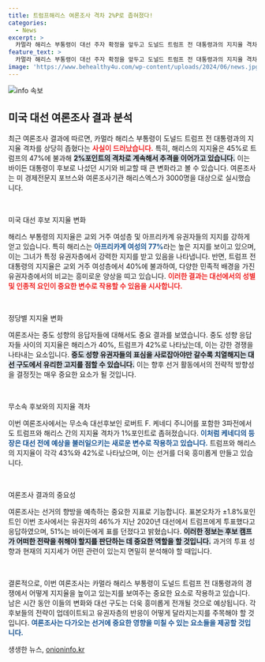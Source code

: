 ```yaml
---
title: 트럼프해리스 여론조사 격차 2%P로 좁혀졌다!
categories:
  - News
excerpt: >
  카멀라 해리스 부통령이 대선 주자 확정을 앞두고 도널드 트럼프 전 대통령과의 지지율 격차를 2포인트로 좁혔습니다. 최근 여론조사에서는 해리스가 여성 및 유색인종 유권자들로부터 강력한 지지를 받고 있어, 대선 판세에 변화가 올지 주목됩니다.
feature_text: >
  카멀라 해리스 부통령이 대선 주자 확정을 앞두고 도널드 트럼프 전 대통령과의 지지율 격차를 2포인트로 좁혔습니다. 최근 여론조사에서는 해리스가 여성 및 유색인종 유권자들로부터 강력한 지지를 받고 있어, 대선 판세에 변화가 올지 주목됩니다.
image: 'https://www.behealthy4u.com/wp-content/uploads/2024/06/news.jpg'
---
```


<p><img src="https://www.behealthy4u.com/wp-content/uploads/2024/06/news.jpg" alt="info 속보" /></p>

<h2 data-ke-size="size26">미국 대선 여론조사 결과 분석</h2>

<p data-ke-size="size16">최근 여론조사 결과에 따르면, 카멀라 해리스 부통령이 도널드 트럼프 전 대통령과의 지지율 격차를 상당히 좁혔다는 <b><span style="color: #ee2323;">사실이 드러났습니다.</span></b> 특히, 해리스의 지지율은 45%로 트럼프의 47%에 불과해 <b><span style="background-color: #21538527;">2%포인트의 격차로 계속해서 추격을 이어가고 있습니다.</span></b> 이는 바이든 대통령이 후보로 나섰던 시기와 비교할 때 큰 변화라고 볼 수 있습니다. 여론조사는 미 경제전문지 포브스와 여론조사기관 해리스엑스가 3000명을 대상으로 실시했습니다.</p>

<p data-ke-size="size16">&nbsp;</p>

<p>미국 대선 후보 지지율 변화</p>

<p>해리스 부통령의 지지율은 교외 거주 여성층 및 아프리카계 유권자들의 지지를 강하게 얻고 있습니다. 특히 해리스는 <b><span style="color: #1a5490;">아프리카계 여성의 77%</span></b>라는 높은 지지를 보이고 있으며, 이는 그녀가 특정 유권자층에서 강력한 지지를 받고 있음을 나타냅니다. 반면, 트럼프 전 대통령의 지지율은 교외 거주 여성층에서 40%에 불과하여, 다양한 민족적 배경을 가진 유권자층에서의 비교는 흥미로운 양상을 띠고 있습니다. <b><span style="color: #ee2323;">이러한 결과는 대선에서의 성별 및 인종적 요인이 중요한 변수로 작용할 수 있음을 시사합니다.</span></b></p>

<p data-ke-size="size16">&nbsp;</p>

<p>정당별 지지율 변화</p>

<p>여론조사는 중도 성향의 응답자들에 대해서도 중요 결과를 보였습니다. 중도 성향 응답자들 사이의 지지율은 해리스가 40%, 트럼프가 42%로 나타났는데, 이는 강한 경쟁을 나타내는 요소입니다. <b><span style="background-color: #21538527;">중도 성향 유권자들의 표심을 사로잡아야만 갈수록 치열해지는 대선 구도에서 유리한 고지를 점할 수 있습니다.</span></b> 이는 향후 선거 활동에서의 전략적 방향성을 결정짓는 매우 중요한 요소가 될 것입니다.</p>

<p data-ke-size="size16">&nbsp;</p>

<p>무소속 후보와의 지지율 격차</p>

<p>이번 여론조사에서는 무소속 대선후보인 로버트 F. 케네디 주니어를 포함한 3파전에서도 트럼프와 해리스 간의 지지율 격차가 1%포인트로 좁혀졌습니다. <b><span style="color: #1a5490;">이처럼 케네디의 등장은 대선 전에 예상을 불러일으키는 새로운 변수로 작용하고 있습니다.</span></b> 트럼프와 해리스의 지지율이 각각 43%와 42%로 나타났으며, 이는 선거를 더욱 흥미롭게 만들고 있습니다.</p>

<p data-ke-size="size16">&nbsp;</p>

<p>여론조사 결과의 중요성</p>

<p>여론조사는 선거의 향방을 예측하는 중요한 지표로 기능합니다. 표본오차가 ±1.8%포인트인 이번 조사에서는 유권자의 46%가 지난 2020년 대선에서 트럼프에게 투표했다고 응답하였으며, 51%는 바이든에게 표를 던졌다고 밝혔습니다. <b><span style="background-color: #21538527;">이러한 정보는 후보 캠프가 어떠한 전략을 취해야 할지를 판단하는 데 중요한 역할을 할 것입니다.</span></b> 과거의 투표 성향과 현재의 지지세가 어떤 관련이 있는지 면밀히 분석해야 할 때입니다.</p>

<p data-ke-size="size16">&nbsp;</p>

<p>결론적으로, 이번 여론조사는 카멀라 해리스 부통령이 도널드 트럼프 전 대통령과의 경쟁에서 어떻게 지지율을 높이고 있는지를 보여주는 중요한 요소로 작용하고 있습니다. 남은 시간 동안 이들의 변화와 대선 구도는 더욱 흥미롭게 전개될 것으로 예상됩니다. 각 후보들의 전략이 업데이트되고 유권자층의 반응이 어떻게 달라지는지를 주목해야 할 것입니다. <b><span style="color: #1a5490;">여론조사는 다가오는 선거에 중요한 영향을 미칠 수 있는 요소들을 제공할 것입니다.</span></b></p>
생생한 뉴스, <a href="https://onioninfo.kr" rel="dofollow">onioninfo.kr</a>


